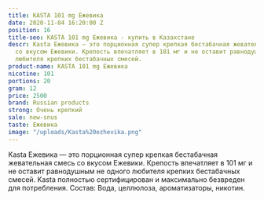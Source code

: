 ```yaml
---
title: KASTA 101 mg Ежевика
date: 2020-11-04 16:20:00 Z
position: 16
title-seo: KASTA 101 mg Ежевика - купить в Казахстане
descr: Kasta Ежевика — это порционная супер крепкая бестабачная жевательная смесь
  со вкусом Ежевики. Крепость впечатляет в 101 мг и не оставит равнодушным не одного
  любителя крепких бестабачных смесей.
product-name: KASTA 101 mg Ежевика
nicotine: 101
portions: 20
gram: 12
price: 2500
brand: Russian products
strong: Очень крепкий
sale: new-snus
taste: Ежевика
image: "/uploads/Kasta%20ezhevika.png"
---
```


Kasta Ежевика — это порционная супер крепкая бестабачная жевательная смесь со вкусом Ежевики. Крепость впечатляет в 101 мг и не оставит равнодушным не одного любителя крепких бестабачных смесей.
Kasta полностью сертифицирован и максимально безвреден для потребления. Состав: Вода, целлюлоза, ароматизаторы, никотин.
